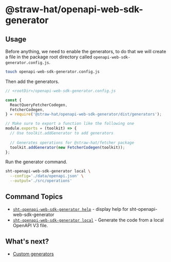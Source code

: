 # @straw-hat/openapi-web-sdk-generator

## Usage

Before anything, we need to enable the generators, to do that we will create a
file in the package root directory called `openapi-web-sdk-generator.config.js`.

```bash 
touch openapi-web-sdk-generator.config.js
```

Then add the generators.

```js
// <rootDir>/openapi-web-sdk-generator.config.js

const {
  ReactQueryFetcherCodegen,
  FetcherCodegen,
} = require('@straw-hat/openapi-web-sdk-generator/dist/generators');

// Make sure to export a function like the following one
module.exports = (toolkit) => {
  // Use toolkit.addGenerator to add generators
  
  // Generates operations for @straw-hat/fetcher package
  toolkit.addGenerator(new FetcherCodegen(toolkit));
};
```

Run the generator command.

```bash
sht-openapi-web-sdk-generator local \
  --config='./data/openapi.json' \
  --output='./src/operations'
```

<!-- commands -->

## Command Topics

* [`sht-openapi-web-sdk-generator help`](docs/commands/help.md) - display help
  for sht-openapi-web-sdk-generator
* [`sht-openapi-web-sdk-generator local`](docs/commands/local.md) - Generate the
  code from a local OpenAPI V3 file.

<!-- commandsstop -->

## What's next?

- [Custom generators](./docs/custom-generators.md)
